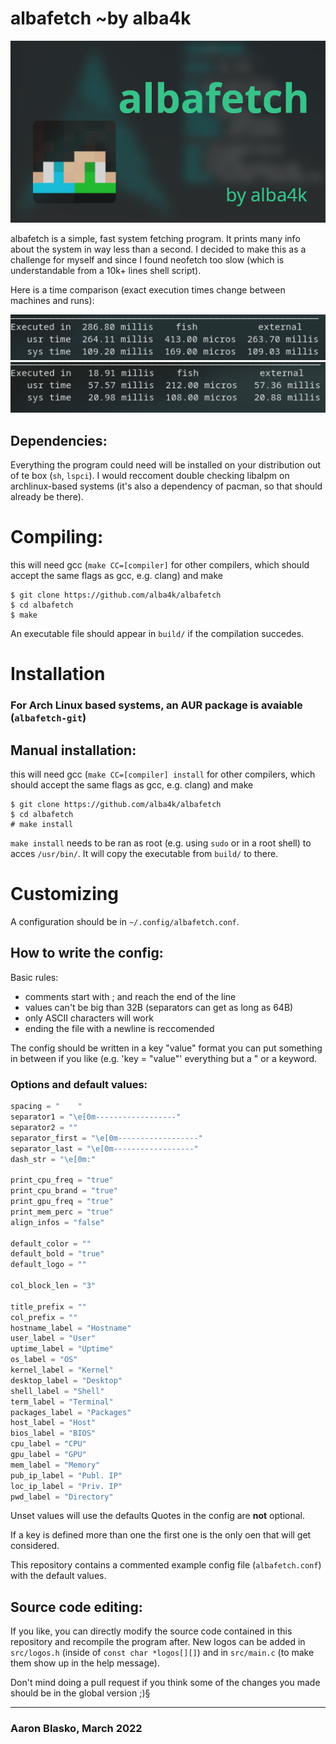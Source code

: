 # albafetch ~by alba4k

![intro](images/albafetch.png)

albafetch is a simple, fast system fetching program. It prints many info about the system in way less than a second. I decided to make this as a challenge for myself and since I found neofetch too slow (which is understandable from a 10k+ lines shell script).

Here is a time comparison (exact execution times change between machines and runs):

![neofetch](images/time_neofetch.png)
![albafetch](images/time_albafetch.png)

## Dependencies:

Everything the program could need will be installed on your distribution out of te box (`sh`, `lspci`).
I would reccoment double checking libalpm on archlinux-based systems (it's also a dependency of pacman, so that should already be there).

# Compiling:
this will need gcc (`make CC=[compiler]` for other compilers, which should accept the same flags as gcc, e.g. clang) and make
```shell
$ git clone https://github.com/alba4k/albafetch
$ cd albafetch
$ make
```
An executable file should appear in `build/` if the compilation succedes.

# Installation
### For Arch Linux based systems, an AUR package is avaiable (`albafetch-git`)
## Manual installation:

this will need gcc (`make CC=[compiler] install` for other compilers, which should accept the same flags as gcc, e.g. clang) and make

```
$ git clone https://github.com/alba4k/albafetch
$ cd albafetch
# make install
```

`make install` needs to be ran as root (e.g. using `sudo` or in a root shell) to acces `/usr/bin/`. It will copy the executable from `build/` to there.



# Customizing
A configuration should be in `~/.config/albafetch.conf`.

## How to write the config:
Basic rules:
* comments start with ; and reach the end of the line
* values can't be big than 32B (separators can get as long as 64B)
* only ASCII characters will work
* ending the file with a newline is reccomended

The config should be written in a key "value" format you can put something in between if you like (e.g. 'key = "value"' everything but a " or a keyword.

### Options and default values:
``` python
spacing = "    "
separator1 = "\e[0m------------------"
separator2 = ""
separator_first = "\e[0m------------------"
separator_last = "\e[0m------------------"
dash_str = "\e[0m:"

print_cpu_freq = "true"
print_cpu_brand = "true"
print_gpu_freq = "true"
print_mem_perc = "true"
align_infos = "false"

default_color = ""
default_bold = "true"
default_logo = ""

col_block_len = "3"

title_prefix = ""
col_prefix = ""
hostname_label = "Hostname"
user_label = "User"
uptime_label = "Uptime"
os_label = "OS"
kernel_label = "Kernel"
desktop_label = "Desktop"
shell_label = "Shell"
term_label = "Terminal"
packages_label = "Packages"
host_label = "Host"
bios_label = "BIOS"
cpu_label = "CPU"
gpu_label = "GPU"
mem_label = "Memory"
pub_ip_label = "Publ. IP"
loc_ip_label = "Priv. IP"
pwd_label = "Directory"
```

Unset values will use the defaults
Quotes in the config are **not** optional.

If a key is defined more than one the first one is the only oen that will get considered.

This repository contains a commented example config file (`albafetch.conf`) with the default values.

## Source code editing:
If you like, you can directly modify the source code contained in this repository and recompile the program after. New logos can be added in `src/logos.h` (inside of `const char *logos[][]`) and in `src/main.c` (to make them show up in the help message).

Don't mind doing a pull request if you think some of the changes you made should be in the global version ;)§

---

### Aaron Blasko, March 2022
